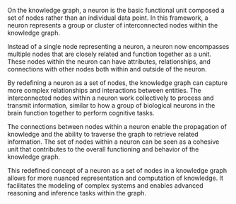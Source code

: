 On the knowledge graph, a neuron is the basic functional unit composed a set of nodes rather than an individual data point. In this framework, a neuron represents a group or cluster of interconnected nodes within the knowledge graph.

Instead of a single node representing a neuron, a neuron now encompasses multiple nodes that are closely related and function together as a unit. These nodes within the neuron can have attributes, relationships, and connections with other nodes both within and outside of the neuron.

By redefining a neuron as a set of nodes, the knowledge graph can capture more complex relationships and interactions between entities. The interconnected nodes within a neuron work collectively to process and transmit information, similar to how a group of biological neurons in the brain function together to perform cognitive tasks.

The connections between nodes within a neuron enable the propagation of knowledge and the ability to traverse the graph to retrieve related information. The set of nodes within a neuron can be seen as a cohesive unit that contributes to the overall functioning and behavior of the knowledge graph.

This redefined concept of a neuron as a set of nodes in a knowledge graph allows for more nuanced representation and computation of knowledge. It facilitates the modeling of complex systems and enables advanced reasoning and inference tasks within the graph.